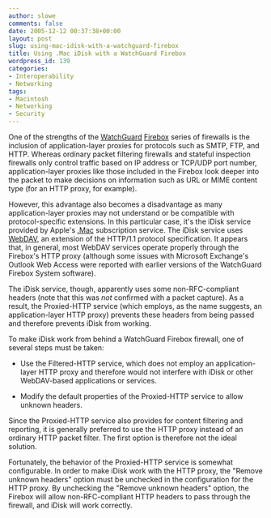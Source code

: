 ```yaml
---
author: slowe
comments: false
date: 2005-12-12 00:37:38+00:00
layout: post
slug: using-mac-idisk-with-a-watchguard-firebox
title: Using .Mac iDisk with a WatchGuard Firebox
wordpress_id: 139
categories:
- Interoperability
- Networking
tags:
- Macintosh
- Networking
- Security
---
```


One of the strengths of the [WatchGuard](http://www.watchguard.com/) [Firebox](http://www.watchguard.com/products/appliances.asp) series of firewalls is the inclusion of application-layer proxies for protocols such as SMTP, FTP, and HTTP. Whereas ordinary packet filtering firewalls and stateful inspection firewalls only control traffic based on IP address or TCP/UDP port number, application-layer proxies like those included in the Firebox look deeper into the packet to make decisions on information such as URL or MIME content type (for an HTTP proxy, for example).

However, this advantage also becomes a disadvantage as many application-layer proxies may not understand or be compatible with protocol-specific extensions. In this particular case, it's the iDisk service provided by Apple's [.Mac](http://www.mac.com/) subscription service. The iDisk service uses [WebDAV](http://www.webdav.org/), an extension of the HTTP/1.1 protocol specification. It appears that, in general, most WebDAV services operate properly through the Firebox's HTTP proxy (although some issues with Microsoft Exchange's Outlook Web Access were reported with earlier versions of the WatchGuard Firebox System software).

The iDisk service, though, apparently uses some non-RFC-compliant headers (note that this was _not_ confirmed with a packet capture). As a result, the Proxied-HTTP service (which employs, as the name suggests, an application-layer HTTP proxy) prevents these headers from being passed and therefore prevents iDisk from working.

To make iDisk work from behind a WatchGuard Firebox firewall, one of several steps must be taken:

* Use the Filtered-HTTP service, which does not employ an application-layer HTTP proxy and therefore would not interfere with iDisk or other WebDAV-based applications or services.

* Modify the default properties of the Proxied-HTTP service to allow unknown headers.

Since the Proxied-HTTP service also provides for content filtering and reporting, it is generally preferred to use the HTTP proxy instead of an ordinary HTTP packet filter. The first option is therefore not the ideal solution.

Fortunately, the behavior of the Proxied-HTTP service is somewhat configurable. In order to make iDisk work with the HTTP proxy, the "Remove unknown headers" option must be unchecked in the configuration for the HTTP proxy. By unchecking the "Remove unknown headers" option, the Firebox will allow non-RFC-compliant HTTP headers to pass through the firewall, and iDisk will work correctly.
